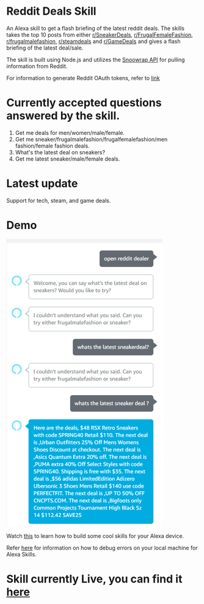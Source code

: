 # Reddit Deals Skill
An Alexa skill to get a flash briefing of the latest reddit deals. The skills takes the top 10 posts from either [r/SneakerDeals](https://www.reddit.com/r/SneakerDeals/), [r/FrugalFemaleFashion](https://www.reddit.com/r/FrugalFemaleFashion/), [r/frugalmalefashion](https://www.reddit.com/r/frugalmalefashion/), [r/steamdeals](https://www.reddit.com/r/steamdeals/) and [r/GameDeals](https://www.reddit.com/r/GameDeals/) and gives a flash briefing of the latest deal/sale.

The skill is built using Node.js and utilizes the [Snoowrap API](https://github.com/not-an-aardvark/snoowrap) for pulling information from Reddit.

For information to generate Reddit OAuth tokens, refer to [link](https://browntreelabs.com/scraping-reddits-api-with-snoowrap/)

# Currently accepted questions answered by the skill.

1. Get me deals for men/women/male/female.
2. Get me sneaker/frugalmalefashion/frugalfemalefashion/men fashion/female fashion deals.
3. What's the latest deal on sneakers?
4. Get me latest sneaker/male/female deals.

# Latest update
Support for tech, steam, and game deals.

# Demo

![Skill demo](https://github.com/ak1132/RedditDealsSkill/blob/master/working.png)

Watch [this](https://www.youtube.com/watch?v=CzTKDu7Qgjs&list=PL2KJmkHeYQTO65ko4I--OC-7CC_Cjg8sS) to learn how to build some cool skills for your Alexa device.

Refer [here](https://developer.amazon.com/blogs/alexa/post/77c8f0b9-e9ee-48a9-813f-86cf7bf86747/setup-your-local-environment-for-debugging-an-alexa-skill) for information on how to debug errors on your local machine for Alexa Skills.

# Skill currently Live, you can find it [here](https://www.amazon.com/dp/B089CKXD15/ref=sr_1_1?dchild=1&keywords=reddit+dealer&qid=1590798887&s=digital-skills&sr=1-1)
